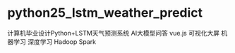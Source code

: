 # python25_lstm_weather_predict
计算机毕业设计Python+LSTM天气预测系统 AI大模型问答 vue.js 可视化大屏 机器学习 深度学习 Hadoop Spark
